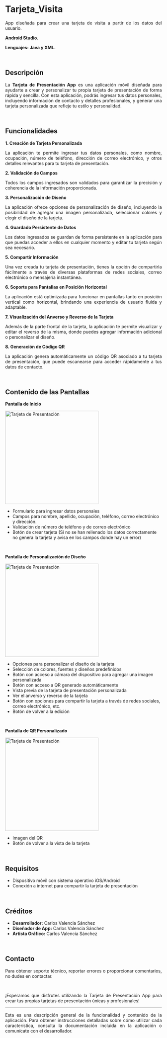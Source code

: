 # Tarjeta_Visita
  <p align="justify">App diseñada para crear una tarjeta de visita a partir de los datos del usuario.</p>
  <p> <strong>Android Studio.</strong></p>
  <p> <strong>Lenguajes: Java y XML.</strong></p>
        <p>&nbsp;</p>
        
 ## Descripción
  <p align="justify">La <strong>Tarjeta de Presentación App</strong> es una aplicación móvil diseñada para ayudarte a crear y personalizar tu propia tarjeta de presentación de forma rápida y sencilla. Con esta aplicación, podrás ingresar tus datos personales, incluyendo información de contacto y detalles profesionales, y generar una tarjeta personalizada que refleje tu estilo y personalidad.</p>
        <p>&nbsp;</p>
        
 ## Funcionalidades
  <p align="justify"><strong>1. Creación de Tarjeta Personalizada</strong></p>
        <p align="justify">La aplicación te permite ingresar tus datos personales, como nombre, ocupación, número de teléfono, dirección de correo electrónico, y otros detalles relevantes para tu tarjeta de presentación.</p>
        <p align="justify"><strong>2. Validación de Campos</strong></p>
        <p align="justify">Todos los campos ingresados son validados para garantizar la precisión y coherencia de la información proporcionada.</p>
        <p align="justify"><strong>3. Personalización de Diseño</strong></p>
        <p align="justify">La aplicación ofrece opciones de personalización de diseño, incluyendo la posibilidad de agregar una imagen personalizada, seleccionar colores y elegir el diseño de la tarjeta.</p>
        <p align="justify"><strong>4. Guardado Persistente de Datos</strong></p>
        <p align="justify">Los datos ingresados se guardan de forma persistente en la aplicación para que puedas acceder a ellos en cualquier momento y editar tu tarjeta según sea necesario.</p>
        <p align="justify"><strong>5. Compartir Información</strong></p>
        <p align="justify">Una vez creada tu tarjeta de presentación, tienes la opción de compartirla fácilmente a través de diversas plataformas de redes sociales, correo electrónico o mensajería instantánea.</p>
        <p align="justify"><strong>6. Soporte para Pantallas en Posición Horizontal</strong></p>
        <p align="justify">La aplicación está optimizada para funcionar en pantallas tanto en posición vertical como horizontal, brindando una experiencia de usuario fluida y adaptable.</p>
        <p align="justify"><strong>7. Visualización del Anverso y Reverso de la Tarjeta</strong></p>
        <p align="justify">Además de la parte frontal de la tarjeta, la aplicación te permite visualizar y editar el reverso de la misma, donde puedes agregar información adicional o personalizar el diseño.</p>
        <p align="justify"><strong>8. Generación de Código QR</strong></p>
        <p align="justify">La aplicación genera automáticamente un código QR asociado a tu tarjeta de presentación, que puede escanearse para acceder rápidamente a tus datos de contacto.</p>
        <p>&nbsp;</p>
        
 ## Contenido de las Pantallas
  <p align="justify"><strong>Pantalla de Inicio</strong></p>
        <img src="https://github.com/valen28030/Tarjeta_Visita/assets/167770750/aed3a25a-56ef-4689-b07c-48a83e4cf99c" alt="Tarjeta de Presentación" width="300">
        <ul>
            <li>Formulario para ingresar datos personales</li>
            <li>Campos para nombre, apellido, ocupación, teléfono, correo electrónico y dirección.</li>
            <li>Validación de número de teléfono y de correo electrónico</li>
            <li>Botón de crear tarjeta (Si no se han rellenado los datos correctamente no genera la tarjeta y avisa en los campos donde hay un error)</li>
        </ul>
        <p>&nbsp;</p>
 <p align="justify"><strong>Pantalla de Personalización de Diseño</strong></p>
  
  <img src="https://github.com/valen28030/Tarjeta_Visita/assets/167770750/37b3f9e6-8edf-4817-b801-839fa1ce4d35" alt="Tarjeta de Presentación" width="300">
        <ul>
            <li>Opciones para personalizar el diseño de la tarjeta</li>
            <li>Selección de colores, fuentes y diseños predefinidos</li>
            <li>Botón con acceso a cámara del dispositivo para agregar una imagen personalizada</li>
            <li>Botón con acceso a QR generado automáticamente</li>
            <li>Vista previa de la tarjeta de presentación personalizada</li>
            <li>Ver el anverso y reverso de la tarjeta</li>
            <li>Botón con opciones para compartir la tarjeta a través de redes sociales, correo electrónico, etc.</li>
            <li>Botón de volver a la edición</li>
        </ul>
        <p>&nbsp;</p>
  <p align="justify"><strong>Pantalla de QR Personalizado</strong></p>
  
<img src="https://github.com/valen28030/Tarjeta_Visita/assets/167770750/a9bcabc3-592f-4edb-9ba2-60679ba9c425" alt="Tarjeta de Presentación" width="300">  
        <ul>
            <li>Imagen del QR</li>
            <li>Botón de volver a la vista de la tarjeta</li>
        </ul>
        <p>&nbsp;</p>
        
 ## Requisitos
  <ul>
            <li>Dispositivo móvil con sistema operativo iOS/Android</li>
            <li>Conexión a internet para compartir la tarjeta de presentación</li>
        </ul>
        <p>&nbsp;</p>
        
 ## Créditos
  <ul>
            <li><strong>Desarrollador:</strong> Carlos Valencia Sánchez</li>
            <li><strong>Diseñador de App:</strong> Carlos Valencia Sánchez</li>
            <li><strong>Artista Gráfico:</strong> Carlos Valencia Sánchez</li>
        </ul>
        <p>&nbsp;</p>
        
 ## Contacto
  <p align="justify">Para obtener soporte técnico, reportar errores o proporcionar comentarios, no dudes en contactar.</p>
        <p>&nbsp;</p>
<p align="justify">¡Esperamos que disfrutes utilizando la Tarjeta de Presentación App para crear tus propias tarjetas de presentación únicas y profesionales!</p>
        <hr>
        <p align="justify">Esta es una descripción general de la funcionalidad y contenido de la aplicación. Para obtener instrucciones detalladas sobre cómo utilizar cada característica, consulta la documentación incluida en la aplicación o comunícate con el desarrollador.</p>
</div>


